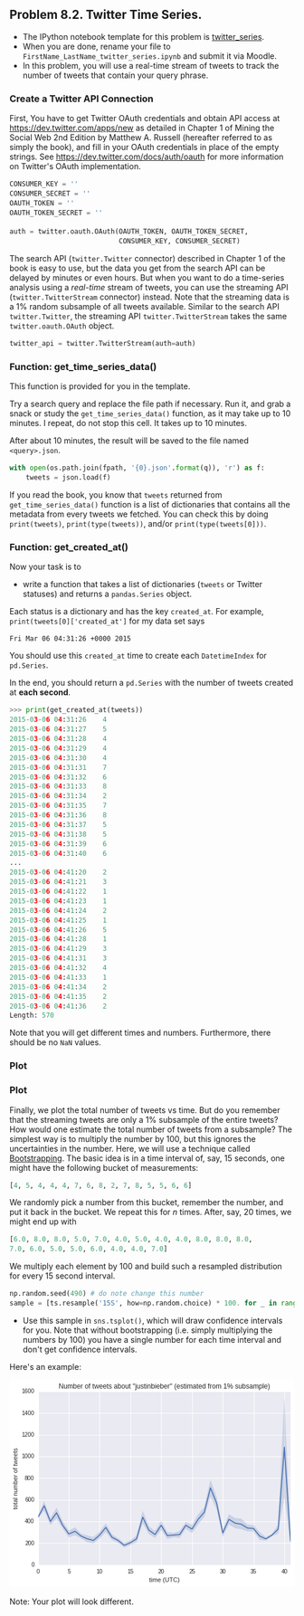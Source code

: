 ## Problem 8.2. Twitter Time Series.

- The IPython notebook template for this problem is
  [twitter_series](twitter_series.ipynb).
- When you are done, rename your file to
  `FirstName_LastName_twitter_series.ipynb` and submit it via Moodle.
- In this problem, you will use a real-time stream of tweets
  to track the number of tweets that contain your query phrase.

### Create a Twitter API Connection

First, You have to get Twitter OAuth credentials and obtain API access
  at https://dev.twitter.com/apps/new as detailed in Chapter 1 of
  Mining the Social Web 2nd Edition by Matthew A. Russell
  (hereafter referred to as simply the book),
  and fill in your OAuth credentials in place of the empty
  strings.
  See https://dev.twitter.com/docs/auth/oauth for more information
  on Twitter's OAuth implementation.

```python
CONSUMER_KEY = ''
CONSUMER_SECRET = ''
OAUTH_TOKEN = ''
OAUTH_TOKEN_SECRET = ''

auth = twitter.oauth.OAuth(OAUTH_TOKEN, OAUTH_TOKEN_SECRET,
                           CONSUMER_KEY, CONSUMER_SECRET)
```

The search API (`twitter.Twitter` connector) described in Chapter 1
  of the book is easy to use, but the data you get from the search API
  can be delayed by minutes or even hours.
  But when you want to do a time-series analysis using a *real-time* stream
  of tweets, you can use the streaming API (`twitter.TwitterStream` connector)
  instead.  Note that the streaming data is a 1% random subsample of all tweets
  available. Similar to the search API `twitter.Twitter`,
  the streaming API `twitter.TwitterStream` takes the same
  `twitter.oauth.OAuth` object.

```python
twitter_api = twitter.TwitterStream(auth=auth)
```

### Function: get\_time\_series\_data()

This function is provided for you in the template.

Try a search query and replace the file path if necessary.
  Run it, and grab a snack or study the `get_time_series_data()` function, as
  it may take up to 10 minutes.
  I repeat, do not stop this cell. It takes up to 10 minutes.

After about 10 minutes, the result will be saved to the file named
  `<query>.json`.

```python
with open(os.path.join(fpath, '{0}.json'.format(q)), 'r') as f:
    tweets = json.load(f)
```

If you read the book, you know that `tweets` returned from
  `get_time_series_data()` function
  is a list of dictionaries that contains all the metadata from every tweets we
  fetched.
  You can check this by doing `print(tweets)`, `print(type(tweets))`, and/or
  `print(type(tweets[0]))`.
      
### Function: get_created_at()

Now your task is to

- write a function that takes a list of dictionaries
  (`tweets` or Twitter statuses) and returns a `pandas.Series` object.
    
Each status is a dictionary and has the key `created_at`.
For example, `print(tweets[0]['created_at']` for my data set says
    
    Fri Mar 06 04:31:26 +0000 2015
            
You should use this `created_at` time to create each `DatetimeIndex`
  for `pd.Series`.

In the end, you should return a `pd.Series` with the
  number of tweets created at **each second**.

```python
>>> print(get_created_at(tweets))
2015-03-06 04:31:26    4
2015-03-06 04:31:27    5
2015-03-06 04:31:28    4
2015-03-06 04:31:29    4
2015-03-06 04:31:30    4
2015-03-06 04:31:31    7
2015-03-06 04:31:32    6
2015-03-06 04:31:33    8
2015-03-06 04:31:34    2
2015-03-06 04:31:35    7
2015-03-06 04:31:36    8
2015-03-06 04:31:37    5
2015-03-06 04:31:38    5
2015-03-06 04:31:39    6
2015-03-06 04:31:40    6
...
2015-03-06 04:41:20    2
2015-03-06 04:41:21    3
2015-03-06 04:41:22    1
2015-03-06 04:41:23    1
2015-03-06 04:41:24    2
2015-03-06 04:41:25    1
2015-03-06 04:41:26    5
2015-03-06 04:41:28    1
2015-03-06 04:41:29    3
2015-03-06 04:41:31    3
2015-03-06 04:41:32    4
2015-03-06 04:41:33    1
2015-03-06 04:41:34    2
2015-03-06 04:41:35    2
2015-03-06 04:41:36    2
Length: 570
```

Note that you will get different times and numbers.
  Furthermore, there should be no `NaN` values.

### Plot

### Plot

Finally, we plot the total number of tweets vs time.
  But do you remember that the streaming tweets are only a 1% subsample of the
  entire tweets?
  How would one estimate the total number of tweets from a subsample?
  The simplest way is to multiply the number by 100,
  but this ignores the uncertainties in the number.
  Here, we will use a technique called 
  <a href="http://en.wikipedia.org/wiki/Bootstrapping_(statistics)">Bootstrapping</a>.
  The basic idea is in a time interval of, say, 15 seconds,
  one might have the following bucket of measurements:
             
```python
[4, 5, 4, 4, 4, 7, 6, 8, 2, 7, 8, 5, 5, 6, 6]
```
We randomly pick a number from this bucket, remember the
number, and put it back in the bucket.
We repeat this for $n$ times. After, say, 20 times, we might
end up with

```python
[6.0, 8.0, 8.0, 5.0, 7.0, 4.0, 5.0, 4.0, 4.0, 8.0, 8.0, 8.0,
7.0, 6.0, 5.0, 5.0, 6.0, 4.0, 4.0, 7.0]
```
                
We multiply each element by 100 and build such a resampled
  distribution for every 15 second interval.

```python
np.random.seed(490) # do note change this number
sample = [ts.resample('15S', how=np.random.choice) * 100. for _ in range(20)]
```

- Use this sample in `sns.tsplot()`, which will draw confidence intervals for
  you.
  Note that without bootstrapping (i.e. simply multiplying the numbers by 100)
  you have a single number for each time interval and
  don't get confidence intervals.

Here's an example:

![Time series of Justin Bieber tweets](twitter_ts.png)

Note: Your plot will look different.
